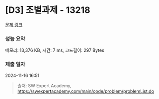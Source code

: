 # [D3] 조별과제 - 13218 

[문제 링크](https://swexpertacademy.com/main/code/problem/problemDetail.do?contestProbId=AXzjvCCq-PwDFASs) 

### 성능 요약

메모리: 13,376 KB, 시간: 7 ms, 코드길이: 297 Bytes

### 제출 일자

2024-11-16 16:51



> 출처: SW Expert Academy, https://swexpertacademy.com/main/code/problem/problemList.do